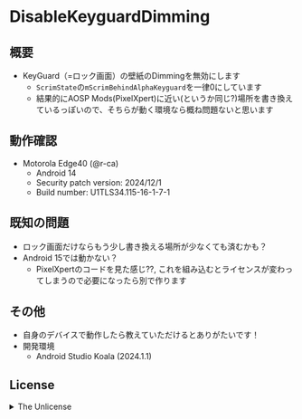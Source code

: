 # DisableKeyguardDimming

## 概要
- KeyGuard（=ロック画面）の壁紙のDimmingを無効にします
  - `ScrimState`の`mScrimBehindAlphaKeyguard`を一律0にしています
  - 結果的にAOSP Mods(PixelXpert)に近い(というか同じ?)場所を書き換えているっぽいので、そちらが動く環境なら概ね問題ないと思います

## 動作確認
- Motorola Edge40 (@r-ca)
  - Android 14
  - Security patch version: 2024/12/1
  - Build number: U1TLS34.115-16-1-7-1

## 既知の問題
- ロック画面だけならもう少し書き換える場所が少なくても済むかも？
- Android 15では動かない？
  - PixelXpertのコードを見た感じ??, これを組み込むとライセンスが変わってしまうので必要になったら別で作ります

## その他
- 自身のデバイスで動作したら教えていただけるとありがたいです！
- 開発環境
  - Android Studio Koala (2024.1.1)

## License
<details>
<summary>The Unlicense</summary>
  
本ソフトウェアは、パブリックドメインで公開されている無料で扱いやすいソフトウェアです。

本ソフトウェアは、商用または非商法を問わずいかなる目的においても、いかなる手段で、ソースコード形式またはコンパイル済みのバイナリを問わず、誰でも自由に複製、改変、公開、使用、コンパイル、販売、または頒布することができます。

著作権法を認める法域において、本ソフトウェアの著者または著者達は、本ソフトウェアのいかなる、また全ての著作権利権をパブリックドメインに献呈します。それは公衆の利益に広く貢献し、一方で我々の相続人及び継承者の不利益となります。この貢献の意図するところは、著作権法に基づき、本ソフトウェアの現在及び未来にわたる全ての権利を永久に放棄することを明らかにするためです。

本ソフトウェアは「現状のまま」提供されており、明示的または黙示的を問わず、特定の目的に対する商品適格性や適応性、及び非侵害の保証を含むがそれに制限されることなく、いかなる保証も致しません。著者はいかなる場合も、契約に沿った行為、不法行為、またはその他の行為にかかわらず、本ソフトウェアの使用または他の扱い方に起因して生じたいかなる請求、損害、またはその他の責任も一切負いません。

更なる情報が必要な場合には、http://unlicense.org/ を参照してください
</details>
